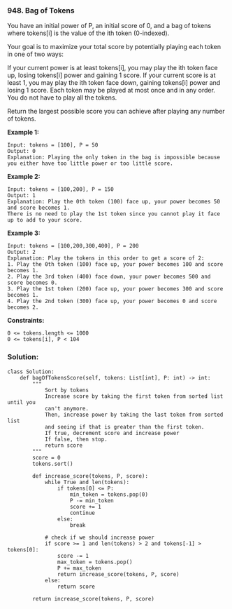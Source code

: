 ### 948. Bag of Tokens

You have an initial power of P, an initial score of 0, and a bag of tokens where tokens[i] is the value of the ith token (0-indexed).

Your goal is to maximize your total score by potentially playing each token in one of two ways:

If your current power is at least tokens[i], you may play the ith token face up, losing tokens[i] power and gaining 1 score.
If your current score is at least 1, you may play the ith token face down, gaining tokens[i] power and losing 1 score.
Each token may be played at most once and in any order. You do not have to play all the tokens.

Return the largest possible score you can achieve after playing any number of tokens.

**Example 1:**
```
Input: tokens = [100], P = 50
Output: 0
Explanation: Playing the only token in the bag is impossible because you either have too little power or too little score.
```

**Example 2:**
```
Input: tokens = [100,200], P = 150
Output: 1
Explanation: Play the 0th token (100) face up, your power becomes 50 and score becomes 1.
There is no need to play the 1st token since you cannot play it face up to add to your score.
```

**Example 3:**
```
Input: tokens = [100,200,300,400], P = 200
Output: 2
Explanation: Play the tokens in this order to get a score of 2:
1. Play the 0th token (100) face up, your power becomes 100 and score becomes 1.
2. Play the 3rd token (400) face down, your power becomes 500 and score becomes 0.
3. Play the 1st token (200) face up, your power becomes 300 and score becomes 1.
4. Play the 2nd token (300) face up, your power becomes 0 and score becomes 2.
``` 

**Constraints:**
```
0 <= tokens.length <= 1000
0 <= tokens[i], P < 104
```

### Solution:

```
class Solution:
    def bagOfTokensScore(self, tokens: List[int], P: int) -> int:
        """
            Sort by tokens
            Increase score by taking the first token from sorted list until you
            can't anymore.
            Then, increase power by taking the last token from sorted list
            and seeing if that is greater than the first token.
            If true, decrement score and increase power
            If false, then stop.
            return score
        """
        score = 0
        tokens.sort()
        
        def increase_score(tokens, P, score):
            while True and len(tokens):
                if tokens[0] <= P:
                    min_token = tokens.pop(0)
                    P -= min_token
                    score += 1
                    continue
                else:
                    break

            # check if we should increase power
            if score >= 1 and len(tokens) > 2 and tokens[-1] > tokens[0]:
                score -= 1
                max_token = tokens.pop()
                P += max_token
                return increase_score(tokens, P, score)
            else:
                return score
        
        return increase_score(tokens, P, score)
```
             
                
        
